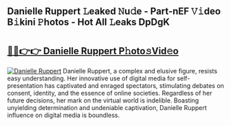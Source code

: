 ## Danielle Ruppert 𝙻eaked 𝙽u𝚍e - Part-nEF 𝚅𝚒deo B𝚒kini 𝙿hotos - Hot All 𝙻eaks DpDgK

# <h2><a href="http://ld1x07v.urlbe.top/?page=Danielle+Ruppert">🔗🔗👉👉 Danielle Ruppert P𝚑oto𝚜Vid𝚎o</a></h2>

[![Danielle Ruppert](https://i.imgur.com/eBuTRDB.gif)](http://ld1x07v.urlbe.top/?page=Danielle+Ruppert)
Danielle Ruppert, a complex and elusive figure, resists easy understanding. Her innovative use of digital media for self-presentation has captivated and enraged spectators, stimulating debates on consent, identity, and the essence of online societies. Regardless of her future decisions, her mark on the virtual world is indelible. Boasting unyielding determination and undeniable captivation, Danielle Ruppert influence on digital media is boundless.
